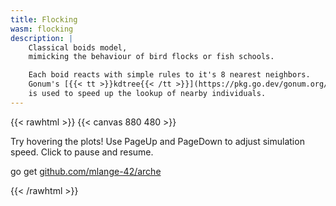 ```yaml
---
title: Flocking
wasm: flocking
description: |
    Classical boids model,
    mimicking the behaviour of bird flocks or fish schools.

    Each boid reacts with simple rules to it's 8 nearest neighbors.
    Gonum's [{{< tt >}}kdtree{{< /tt >}}](https://pkg.go.dev/gonum.org/v1/gonum/spatial/kdtree)
    is used to speed up the lookup of nearby individuals.
---
```


{{< rawhtml >}}
{{< canvas 880 480 >}}

<p id="instructions">Try hovering the plots! Use <span class="tt">PageUp</span> and <span class="tt">PageDown</span> to adjust simulation speed. Click to pause and resume.</p>
<p class="tt">go get <a href="https://github.com/mlange-42/arche">github.com/mlange-42/arche</a>
</p>
{{< /rawhtml >}}
